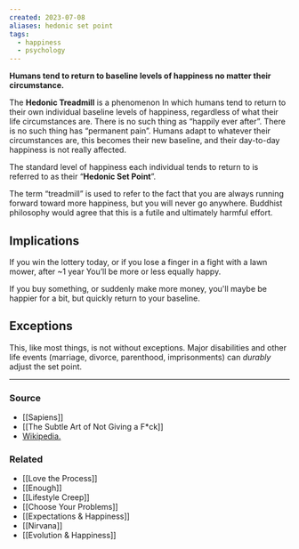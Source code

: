 ```yaml
---
created: 2023-07-08
aliases: hedonic set point
tags:
  - happiness
  - psychology
---
```

**Humans tend to return to baseline levels of happiness no matter their circumstance.**

The **Hedonic Treadmill** is a phenomenon In which humans tend to return to their own individual baseline levels of happiness, regardless of what their life circumstances are. There is no such thing as “happily ever after”. There is no such thing has “permanent pain”. Humans adapt to whatever their circumstances are, this becomes their new baseline, and their day-to-day happiness is not really affected.

The standard level of happiness each individual tends to return to is referred to as their “**Hedonic Set Point**”.

The term “treadmill” is used to refer to the fact that you are always running forward toward more happiness, but you will never go anywhere. Buddhist philosophy would agree that this is a futile and ultimately harmful effort.

## Implications

If you win the lottery today, or if you lose a finger in a fight with a lawn mower, after ~1 year You’ll be more or less equally happy. 

If you buy something, or suddenly make more money, you'll maybe be happier for a bit, but quickly return to your baseline.

## Exceptions

This, like most things, is not without exceptions. Major disabilities and other life events (marriage, divorce, parenthood, imprisonments) can *durably* adjust the set point.

****
### Source
- [[Sapiens]]
- [[The Subtle Art of Not Giving a F*ck]]
- [Wikipedia.](https://en.wikipedia.org/wiki/Hedonic_treadmill)

### Related
- [[Love the Process]]
- [[Enough]]
- [[Lifestyle Creep]] 
- [[Choose Your Problems]]
- [[Expectations & Happiness]]
- [[Nirvana]]
- [[Evolution & Happiness]]
